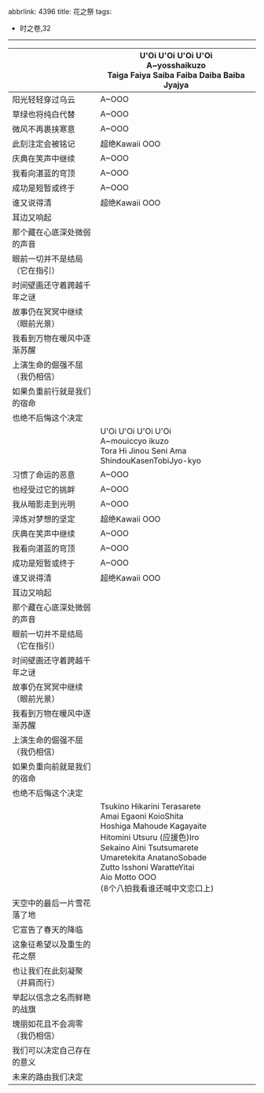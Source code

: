 abbrlink: 4396
title: 花之祭
tags:
  - 时之卷,32
---
|      |U'Oi U'Oi U'Oi U'Oi<br>A~yosshaikuzo<br>Taiga Faiya Saiba Faiba Daiba Baiba Jyajya|
|--|--|
|阳光轻轻穿过乌云|A~OOO|
|草绿也将纯白代替|A~OOO|
|微风不再裹挟寒意|A~OOO|
|此刻注定会被铭记|超绝Kawaii OOO|
|庆典在笑声中继续|A~OOO|
|我看向湛蓝的穹顶|A~OOO|
|成功是短暂或终于|A~OOO|
|谁又说得清|超绝Kawaii OOO|
|耳边又响起|      |
|那个藏在心底深处微弱的声音|      |
|眼前一切并不是结局（它在指引）|      |
|时间壁画还守着跨越千年之谜|      |
|故事仍在冥冥中继续（眼前光景）|      |
|我看到万物在暖风中逐渐苏醒|      |
|上演生命的倔强不屈（我仍相信）|      |
|如果负重前行就是我们的宿命|      |
|也绝不后悔这个决定|      |
|      |U'Oi U'Oi U'Oi U'Oi<br>A~mouiccyo ikuzo<br>Tora Hi Jinou Seni Ama ShindouKasenTobiJyo-kyo|
|习惯了命运的恶意|A~OOO|
|也经受过它的挑衅|A~OOO|
|我从暗影走到光明|A~OOO|
|淬炼对梦想的坚定|超绝Kawaii OOO|
|庆典在笑声中继续|A~OOO|
|我看向湛蓝的穹顶|A~OOO|
|成功是短暂或终于|A~OOO|
|谁又说得清|超绝Kawaii OOO|
|耳边又响起|      |
|那个藏在心底深处微弱的声音|      |
|眼前一切并不是结局（它在指引）|      |
|时间壁画还守着跨越千年之谜|      |
|故事仍在冥冥中继续（眼前光景）|      |
|我看到万物在暖风中逐渐苏醒|      |
|上演生命的倔强不屈（我仍相信）|      |
|如果负重向前就是我们的宿命|      |
|也绝不后悔这个决定|      |
|      |Tsukino Hikarini Terasarete<br>Amai Egaoni KoioShita<br>Hoshiga Mahoude Kagayaite<br>Hitomini Utsuru (应援色)Iro<br>Sekaino Aini Tsutsumarete<br>Umaretekita AnatanoSobade<br>Zutto Isshoni WaratteYitai<br>Aio Motto OOO<br>(8个八拍我看谁还喊中文恋口上)|
|天空中的最后一片雪花落了地|      |
|它宣告了春天的降临|      |
|这象征希望以及重生的花之祭|      |
|也让我们在此刻凝聚（并肩而行）|      |
|举起以信念之名而鲜艳的战旗|      |
|瑰丽如花且不会凋零（我仍相信）|      |
|我们可以决定自己存在的意义|      |
|未来的路由我们决定|      |
